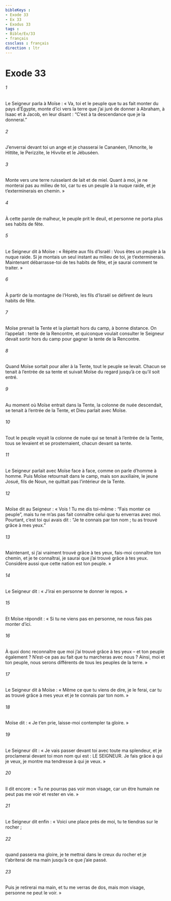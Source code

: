 ```yaml
---
bibleKeys : 
- Exode 33
- Ex 33
- Exodus 33
tags : 
- Bible/Ex/33
- français
cssclass : français
direction : ltr
---
```


# Exode 33

###### 1
Le Seigneur parla à Moïse : « Va, toi et le peuple que tu as fait monter du pays d’Égypte, monte d’ici vers la terre que j’ai juré de donner à Abraham, à Isaac et à Jacob, en leur disant : “C’est à ta descendance que je la donnerai.”
###### 2
J’enverrai devant toi un ange et je chasserai le Cananéen, l’Amorite, le Hittite, le Perizzite, le Hivvite et le Jébuséen.
###### 3
Monte vers une terre ruisselant de lait et de miel. Quant à moi, je ne monterai pas au milieu de toi, car tu es un peuple à la nuque raide, et je t’exterminerais en chemin. »
###### 4
À cette parole de malheur, le peuple prit le deuil, et personne ne porta plus ses habits de fête.
###### 5
Le Seigneur dit à Moïse : « Répète aux fils d’Israël : Vous êtes un peuple à la nuque raide. Si je montais un seul instant au milieu de toi, je t’exterminerais. Maintenant débarrasse-toi de tes habits de fête, et je saurai comment te traiter. »
###### 6
À partir de la montagne de l’Horeb, les fils d’Israël se défirent de leurs habits de fête.
###### 7
Moïse prenait la Tente et la plantait hors du camp, à bonne distance. On l’appelait : tente de la Rencontre, et quiconque voulait consulter le Seigneur devait sortir hors du camp pour gagner la tente de la Rencontre.
###### 8
Quand Moïse sortait pour aller à la Tente, tout le peuple se levait. Chacun se tenait à l’entrée de sa tente et suivait Moïse du regard jusqu’à ce qu’il soit entré.
###### 9
Au moment où Moïse entrait dans la Tente, la colonne de nuée descendait, se tenait à l’entrée de la Tente, et Dieu parlait avec Moïse.
###### 10
Tout le peuple voyait la colonne de nuée qui se tenait à l’entrée de la Tente, tous se levaient et se prosternaient, chacun devant sa tente.
###### 11
Le Seigneur parlait avec Moïse face à face, comme on parle d’homme à homme. Puis Moïse retournait dans le camp, mais son auxiliaire, le jeune Josué, fils de Noun, ne quittait pas l’intérieur de la Tente.
###### 12
Moïse dit au Seigneur : « Vois ! Tu me dis toi-même : “Fais monter ce peuple”, mais tu ne m’as pas fait connaître celui que tu enverras avec moi. Pourtant, c’est toi qui avais dit : “Je te connais par ton nom ; tu as trouvé grâce à mes yeux.”
###### 13
Maintenant, si j’ai vraiment trouvé grâce à tes yeux, fais-moi connaître ton chemin, et je te connaîtrai, je saurai que j’ai trouvé grâce à tes yeux. Considère aussi que cette nation est ton peuple. »
###### 14
Le Seigneur dit : « J’irai en personne te donner le repos. »
###### 15
Et Moïse répondit : « Si tu ne viens pas en personne, ne nous fais pas monter d’ici.
###### 16
À quoi donc reconnaître que moi j’ai trouvé grâce à tes yeux – et ton peuple également ? N’est-ce pas au fait que tu marcheras avec nous ? Ainsi, moi et ton peuple, nous serons différents de tous les peuples de la terre. »
###### 17
Le Seigneur dit à Moïse : « Même ce que tu viens de dire, je le ferai, car tu as trouvé grâce à mes yeux et je te connais par ton nom. »
###### 18
Moïse dit : « Je t’en prie, laisse-moi contempler ta gloire. »
###### 19
Le Seigneur dit : « Je vais passer devant toi avec toute ma splendeur, et je proclamerai devant toi mon nom qui est : LE SEIGNEUR. Je fais grâce à qui je veux, je montre ma tendresse à qui je veux. »
###### 20
Il dit encore : « Tu ne pourras pas voir mon visage, car un être humain ne peut pas me voir et rester en vie. »
###### 21
Le Seigneur dit enfin : « Voici une place près de moi, tu te tiendras sur le rocher ;
###### 22
quand passera ma gloire, je te mettrai dans le creux du rocher et je t’abriterai de ma main jusqu’à ce que j’aie passé.
###### 23
Puis je retirerai ma main, et tu me verras de dos, mais mon visage, personne ne peut le voir. »
